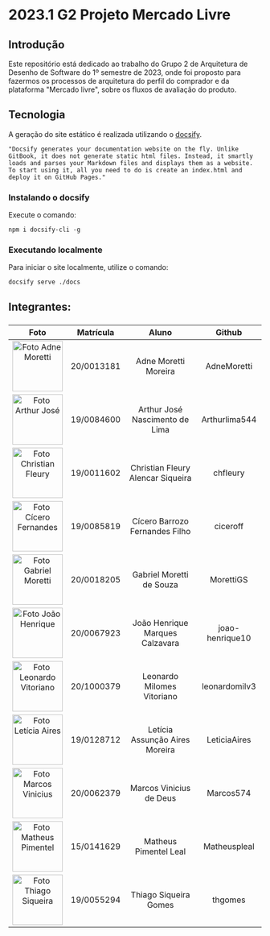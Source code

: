 # 2023.1 G2 Projeto Mercado Livre

## Introdução

Este repositório está dedicado ao trabalho do Grupo 2 de Arquitetura de Desenho de Software do 1º semestre de 2023, onde foi proposto para fazermos os processos de arquitetura do perfil do comprador e da plataforma "Mercado livre", sobre os fluxos de avaliação do produto.

## Tecnologia

A geração do site estático é realizada utilizando o [docsify](https://docsify.js.org/).

```shell
"Docsify generates your documentation website on the fly. Unlike GitBook, it does not generate static html files. Instead, it smartly loads and parses your Markdown files and displays them as a website. To start using it, all you need to do is create an index.html and deploy it on GitHub Pages."
```

### Instalando o docsify

Execute o comando:

```shell
npm i docsify-cli -g
```

### Executando localmente

Para iniciar o site localmente, utilize o comando:

```shell
docsify serve ./docs
```

## Integrantes:

###

|                                                      Foto                                                      | Matrícula  |               Aluno               |     Github      |
| :------------------------------------------------------------------------------------------------------------: | :--------: | :-------------------------------: | :-------------: |
|  <img src="https://avatars.githubusercontent.com/u/64036847?v=4" width="100px;" alt="Foto Adne Moretti"/><br>  | 20/0013181 |       Adne Moretti Moreira        |   AdneMoretti   |
|    <img src="https://avatars.githubusercontent.com/u/60429513?v=4" width="100px;" alt="Foto Arthur José"/>     | 19/0084600 |  Arthur José Nascimento de Lima   |  Arthurlima544  |
|  <img src="https://avatars.githubusercontent.com/u/50469574?v=4" width="100px;" alt="Foto Christian Fleury"/>  | 19/0011602 | Christian Fleury Alencar Siqueira |    chfleury     |
|  <img src="https://avatars.githubusercontent.com/u/65192073?v=4" width="100px;" alt="Foto Cícero Fernandes"/>  | 19/0085819 |  Cícero Barrozo Fernandes Filho   |    ciceroff     |
| <img src= "https://avatars.githubusercontent.com/u/78612945?v=4"  width="100px;" alt="Foto Gabriel Moretti"/>  | 20/0018205 |     Gabriel Moretti de Souza      |    MorettiGS    |
|   <img src="https://avatars.githubusercontent.com/u/71076129?v=4" width="100px;" alt="Foto João Henrique"/>    | 20/0067923 |  João Henrique Marques Calzavara  | joao-henrique10 |
| <img src="https://avatars.githubusercontent.com/u/80769421?v=4" width="100px;" alt="Foto Leonardo Vitoriano"/> | 20/1000379 |    Leonardo Milomes Vitoriano     |  leonardomilv3  |
|   <img src="https://avatars.githubusercontent.com/u/72623771?v=4" width="100px;" alt="Foto Letícia Aires"/>    | 19/0128712 |  Letícia Assunção Aires Moreira   |  LeticiaAires   |
|  <img src="https://avatars.githubusercontent.com/u/87666623?v=4" width="100px;" alt="Foto Marcos Vinicius"/>   | 20/0062379 |      Marcos Vinicius de Deus      |    Marcos574    |
| <img src= "https://avatars.githubusercontent.com/u/62526025?v=4"  width="100px;" alt="Foto Matheus Pimentel"/> | 15/0141629 |       Matheus Pimentel Leal       |  Matheuspleal   |
|  <img src="https://avatars.githubusercontent.com/u/60148256?v=4" width="100px;" alt="Foto Thiago Siqueira"/>   | 19/0055294 |       Thiago Siqueira Gomes       |     thgomes     |
